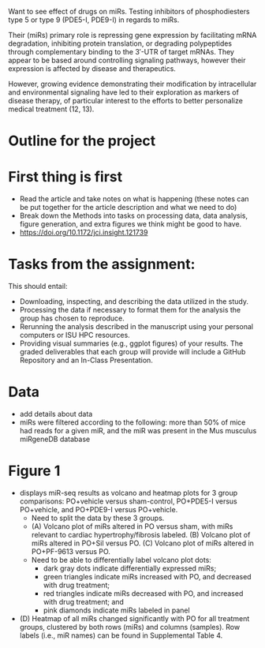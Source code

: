 Want to see effect of drugs on miRs. 
Testing inhibitors of phosphodiesters type 5 or type 9 (PDE5-I, PDE9-I) in regards to miRs.

Their (miRs) primary role is repressing gene expression by facilitating mRNA degradation, inhibiting protein translation, or degrading polypeptides through complementary binding to the 3′-UTR of target mRNAs. They appear to be based around controlling signaling pathways, however their expression is affected by disease and therapeutics.

However, growing evidence demonstrating their modification by intracellular and environmental signaling have led to their exploration as markers of disease therapy, of particular interest to the efforts to better personalize medical treatment (12, 13).



# Outline for the project

# First thing is first
* Read the article and take notes on what is happening (these notes can be put together for the article description and what we need to do)
* Break down the Methods into tasks on processing data, data analysis, figure generation, and extra figures we think might be good to have.
* https://doi.org/10.1172/jci.insight.121739

# Tasks from the assignment:
This should entail:
* Downloading, inspecting, and describing the data utilized in the study.
* Processing the data if necessary to format them for the analysis the group has chosen to reproduce.
* Rerunning the analysis described in the manuscript using your personal computers or ISU HPC resources.
* Providing visual summaries (e.g., ggplot figures) of your results.
The graded deliverables that each group will provide will include a GitHub Repository and an In-Class Presentation.

# Data
* add details about data
* miRs were filtered according to the following: more than 50% of mice had reads for a given miR, and the miR was present in the Mus musculus miRgeneDB database

# Figure 1
*  displays miR-seq results as volcano and heatmap plots for 3 group comparisons: PO+vehicle versus sham-control, PO+PDE5-I versus PO+vehicle, and PO+PDE9-I versus PO+vehicle.
    * Need to split the data by these 3 groups.
    * (A) Volcano plot of miRs altered in PO versus sham, with miRs relevant to cardiac hypertrophy/fibrosis labeled. (B) Volcano plot of miRs altered in PO+Sil versus PO. (C) Volcano plot of miRs altered in PO+PF-9613 versus PO.
    * Need to be able to differentially label volcano plot dots:
        * dark gray dots indicate differentially expressed miRs;
        * green triangles indicate miRs increased with PO, and decreased with drug treatment;
        * red triangles indicate miRs decreased with PO, and increased with drug treatment; and
        * pink diamonds indicate miRs labeled in panel
* (D) Heatmap of all miRs changed significantly with PO for all treatment groups, clustered by both rows (miRs) and columns (samples). Row labels (i.e., miR names) can be found in Supplemental Table 4.
